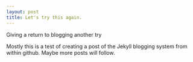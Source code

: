```yaml
---
layout: post
title: Let's try this again.
---
```


Giving a return to blogging another try

Mostly this is a test of creating a post of the Jekyll blogging system from within github. Maybe more posts will follow.
